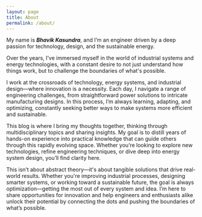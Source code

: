 ```yaml
---
layout: page
title: About
permalink: /about/
---
```


My name is ***Bhavik Kasundra***, and I’m an engineer driven by a deep passion for technology, design, and the sustainable energy. 

Over the years, I’ve immersed myself in the world of industrial systems and energy technologies, with a constant desire to not just understand how things work, but to challenge the boundaries of what's possible.

I work at the crossroads of technology, energy systems, and industrial design—where innovation is a necessity. Each day, I navigate a range of engineering challenges, from straightforward power solutions to intricate manufacturing designs. In this process, I’m always learning, adapting, and optimizing, constantly seeking better ways to make systems more efficient and sustainable.

This blog is where I bring my thoughts together, thinking through multidisciplinary topics and sharing insights. My goal is to distill years of hands-on experience into practical knowledge that can guide others through this rapidly evolving space. Whether you’re looking to explore new technologies, refine engineering techniques, or dive deep into energy system design, you’ll find clarity here.

This isn’t about abstract theory—it's about tangible solutions that drive real-world results. Whether you're improving industrial processes, designing smarter systems, or working toward a sustainable future, the goal is always optimization—getting the most out of every system and idea. I’m here to share opportunities for innovation and help engineers and enthusiasts alike unlock their potential by connecting the dots and pushing the boundaries of what’s possible.


<!-- My name is **Bhavik Kasundra**, an engineer with a passion for technology, design, and the future of energy. Over the years, I’ve immersed myself in the world of industrial systems and energy equipment, driven by a desire to not only understand how things work but to continuously push the boundaries of what's possible.

As an engineer, I find myself at the intersection of technology, energy, and industrial design—a place where innovation is not just an option, but a necessity. 

Every day, I navigate simple to complex engineering systems, exploring energy equipments to intricate designs in the manufacturing industry, and in that process, I’m constantly learning, adapting, and optimizing. 

My journey is rooted in curiosity and a desire to understand not just how things work, but how they can work better—more efficiently, more sustainably.

This is a platform where I practice thinking and writing about multidisciplinary topics and express my understanding and insights. In this blog, I’m sharing that knowledge, distilling years of experience into insights that can help others navigate this rapidly evolving space. 

Whether you’re here to explore new technologies, refine engineering principles, or understand the design of energy systems, my goal is to offer clarity. This isn't about abstract theory; it’s about practical knowledge that can drive real-world results—whether you’re improving industrial processes, designing smarter systems, or building a more sustainable future.

Just like in engineering, the goal here is optimization—figuring out how to get the most out of every system, every process, and ultimately, every idea. It’s about looking at challenges as opportunities for innovation. I’m here to share those opportunities, to help engineers and enthusiasts alike unlock their potential by connecting dots in ways that push the boundaries of what’s possible in our field. -->